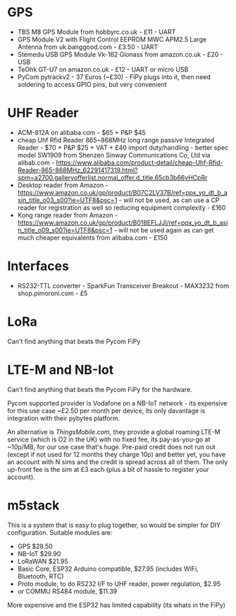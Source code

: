 # GPS
- TBS M8 GPS Module from hobbyrc.co.uk - £11 - UART
- GPS Module V2 with Flight Control EEPROM MWC APM2.5 Large Antenna from uk.banggood.com - £3.50 - UART
- Stemedu USB GPS Module Vk-162 Glonass from amazon.co.uk - £20 - USB
- TeOhk GT-U7 on amazon.co.uk - £12 - UART or micro USB
- PyCom pytrackv2 - 37 Euros (~£30) - FiPy plugs into it, then need soldering to access GPIO pins, but very convenient

# UHF Reader
- ACM-812A on alibaba.com - $65 + P&P $45
- cheap Uhf Rfid Reader 865~868MHz long range passive Integrated Reader - $70 + P&P $25 + VAT + £40 import duty/handling - better spec model SW1909 from Shenzen Sinway Communications Co, Ltd via alibab.com - https://www.alibaba.com/product-detail/cheap-Uhf-Rfid-Reader-865-868MHz_62291417319.html?spm=a2700.galleryofferlist.normal_offer.d_title.65cb3b66vHCpRr
- Desktop reader from Amazon - https://www.amazon.co.uk/gp/product/B07C2LV37B/ref=ppx_yo_dt_b_asin_title_o03_s00?ie=UTF8&psc=1 - will not be used, as can use a CP reader for registration as well so reducing equipment complexity - £160
- Kong range reader from Amazon - https://www.amazon.co.uk/gp/product/B018EFLJJI/ref=ppx_yo_dt_b_asin_title_o09_s00?ie=UTF8&psc=1 - will not be used again as can get much cheaper equivalents from alibaba.com - £150

# Interfaces
- RS232-TTL converter - SparkFun Transceiver Breakout - MAX3232 from shop.pimoroni.com - £5

# LoRa
Can't find anything that beats the Pycom FiPy

# LTE-M and NB-Iot
Can't find anything that beats the Pycom FiPy for the hardware.

Pycom supported provider is Vodafone on a NB-IoT network - its expensive for this use case ~£2.50 per month per device, its only davantage is integration with their pybytes platform.

An alternative is *ThingsMobile.com*, they provide a global roaming LTE-M service (which is O2 in the UK) with no fixed fee, its pay-as-you-go at ~10p/MB, for our use case that's huge. Pre-paid credit does not run out (except if not used for 12 months they charge 10p) and better yet, you have an account with N sims and the credit is spread across all of them. The only up-front fee is the sim at £3 each (plus a bit of hassle to register your account).

# m5stack
This is a system that is easy to plug together, so would be simpler for DIY configuration. Suitable modules are:
- GPS $28.50
- NB-IoT $29.90
- LoRaWAN $21.95
- Basic Core, ESP32 Arduino compatible, $27.95 (includes WiFi, Bluetooth, RTC)
- Proto module, to do RS232 I/F to UHF reader, power regulation, $2.95
- or COMMU RS484 module, $11.39

More expensive and the ESP32 has limited capability (its whats in the FiPy)

